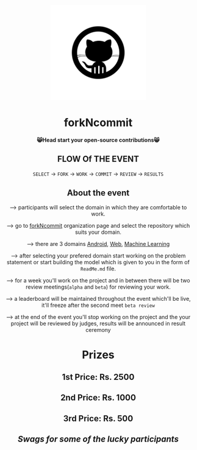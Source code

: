 <div align="center" id="top"> 
  <img src="https://github.com/forkNcommit2021/forkNcommit2021/blob/main/WhatsApp%20Image%202021-03-14%20at%2012.55.05.jpeg"  width="250" height="250"/>

<h1 align="center">forkNcommit</h1>

<h4 align="center">
	😸Head start your open-source contributions😸
</h4>

<h2 align="center">
FLOW Of THE EVENT
</h2>

`SELECT` -> `FORK` -> `WORK` -> `COMMIT` -> `REVIEW` -> `RESULTS` 

<h2 align="center">
About the event
</h2>


--> participants will select the domain in which they are comfortable to work.

--> go to [forkNcommit](https://github.com/forkNcommit2021) organization page and select the repository which suits your domain.

--> there are 3 domains [Android](https://github.com/forkNcommit2021/Android), [Web](https://github.com/forkNcommit2021/WebDev), [Machine Learning](https://github.com/forkNcommit2021/MachineLearning)

--> after selecting your prefered domain start working on the problem statement or start building the model which is given to you in the form of `ReadMe.md` file.

--> for a week you'll work on the project and in between there will be two review meetings(`alpha` and `beta`) for reviewing your work.

--> a leaderboard will be maintained throughout the event which'll be live, it'll freeze after the second meet `beta review`

--> at the end of the event you'll stop working on the project and the your project will be reviewed by judges, results will be announced in result ceremony 


<h1 align="center">
Prizes
</h1>

1st Price: Rs. 2500
---
2nd Price: Rs. 1000
---
3rd Price: Rs. 500
---
*Swags for some of the lucky participants*
---

